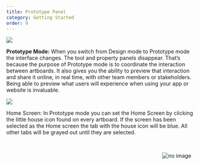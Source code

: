 ```yaml
---
title: Prototype Panel
category: Getting Started
order: 9
---
```


![](https://iwilfried.github.io/Adobe-XD-eBook/images/XD-Prototype-01.png)

**Prototype Mode:** When you switch from Design mode to Prototype mode the interface changes. The tool and property panels disappear. That’s because the purpose of Prototype mode is to coordinate the interaction between artboards. 
It also gives you the ability to preview that interaction and share it online, in real time, with other team members or stakeholders. Being able to preview what users will experience when using your app or website is invaluable.   

![](https://iwilfried.github.io/Adobe-XD-eBook/images/XD-Prototype-02.png)


Home Screen: In Prototype mode you can set the Home Screen by clicking the little house icon found on every artboard. If the screen has been selected as the Home screen the tab with the house icon will be blue. 
All other tabs will be grayed out until they are selected.
 
&nbsp;  

<img style="padding: 0px 15px; float: right" src="https://iwilfried.github.io/Adobe-XD-eBook/images/XD-Prototype-02.png" alt="no image" />


